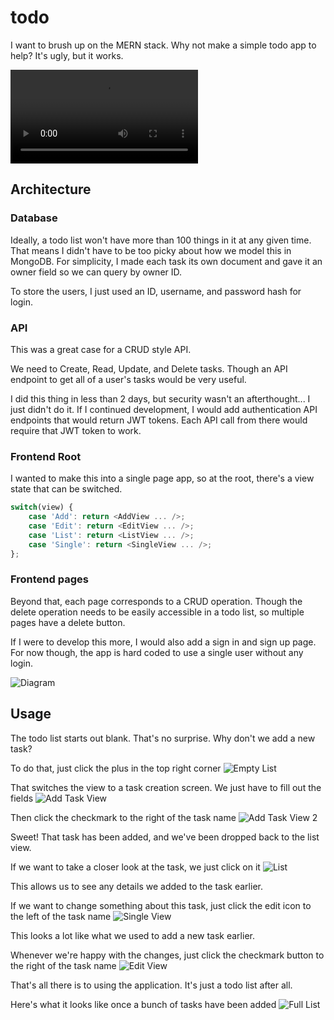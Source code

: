 # todo
I want to brush up on the MERN stack. Why not make a simple todo app to help? It's ugly, but it works.

![Demo Video](https://raw.githubusercontent.com/red2fred2/todo/main/example%20images/todo%20demo.mp4)

## Architecture

### Database
Ideally, a todo list won't have more than 100 things in it at any given time. That means I didn't have to be too picky about how we model this in MongoDB. For simplicity, I made each task its own document and gave it an owner field so we can query by owner ID.

To store the users, I just used an ID, username, and password hash for login.

### API
This was a great case for a CRUD style API.

We need to Create, Read, Update, and Delete tasks. Though an API endpoint to get all of a user's tasks would be very useful.

I did this thing in less than 2 days, but security wasn't an afterthought... I just didn't do it. If I continued development, I would add authentication API endpoints that would return JWT tokens. Each API call from there would require that JWT token to work.

### Frontend Root

I wanted to make this into a single page app, so at the root, there's a view state that can be switched.
```js
switch(view) {
	case 'Add': return <AddView ... />;
	case 'Edit': return <EditView ... />;
	case 'List': return <ListView ... />;
	case 'Single': return <SingleView ... />;
};
```

### Frontend pages
Beyond that, each page corresponds to a CRUD operation. Though the delete operation needs to be easily accessible in a todo list, so multiple pages have a delete button.

If I were to develop this more, I would also add a sign in and sign up page. For now though, the app is hard coded to use a single user without any login.

![Diagram](https://raw.githubusercontent.com/red2fred2/todo/main/example%20images/Diagram.jpg)

## Usage
The todo list starts out blank. That's no surprise. Why don't we add a new task?

To do that, just click the plus in the top right corner
![Empty List](https://raw.githubusercontent.com/red2fred2/todo/main/example%20images/Empty%20list.png)

That switches the view to a task creation screen. We just have to fill out the fields
![Add Task View](https://raw.githubusercontent.com/red2fred2/todo/main/example%20images/Add%20view.png)

Then click the checkmark to the right of the task name
![Add Task View 2](https://raw.githubusercontent.com/red2fred2/todo/main/example%20images/Add%20view%202.png)

Sweet! That task has been added, and we've been dropped back to the list view.

If we want to take a closer look at the task, we just click on it
![List](https://raw.githubusercontent.com/red2fred2/todo/main/example%20images/List.png)

This allows us to see any details we added to the task earlier.

If we want to change something about this task, just click the edit icon to the left of the task name
![Single View](https://raw.githubusercontent.com/red2fred2/todo/main/example%20images/Single%20view.png)

This looks a lot like what we used to add a new task earlier.

Whenever we're happy with the changes, just click the checkmark button to the right of the task name
![Edit View](https://raw.githubusercontent.com/red2fred2/todo/main/example%20images/Edit%20view.png)

That's all there is to using the application. It's just a todo list after all.

Here's what it looks like once a bunch of tasks have been added
![Full List](https://raw.githubusercontent.com/red2fred2/todo/main/example%20images/Full%20list.png)
